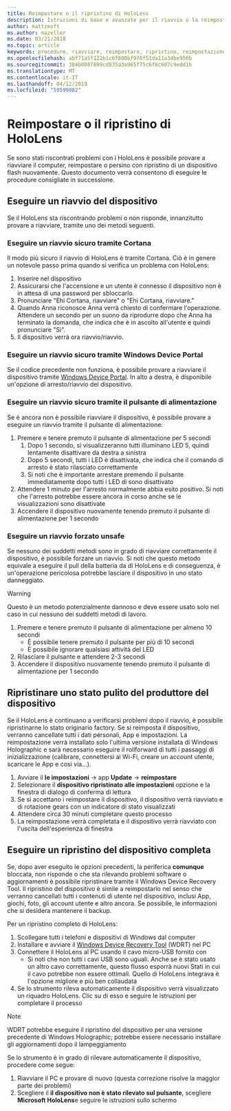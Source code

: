 ```yaml
---
title: Reimpostare o il ripristino di HoloLens
description: Istruzioni di base e avanzate per il riavvio o la reimpostazione di HoloLens.
author: mattzmsft
ms.author: mazeller
ms.date: 03/21/2018
ms.topic: article
keywords: procedure, riavviare, reimpostare, ripristino, reimpostazione hardware, reimpostare il software, ciclo di alimentazione, HoloLens, arresto
ms.openlocfilehash: abf71a5f122b1c6f800bf970f51da11a34be956b
ms.sourcegitcommit: 384b0087899cd835a3a965f75c6f6c607c9edd1b
ms.translationtype: MT
ms.contentlocale: it-IT
ms.lasthandoff: 04/12/2019
ms.locfileid: "59599882"
---
```

# <a name="reset-or-recover-your-hololens"></a>Reimpostare o il ripristino di HoloLens

Se sono stati riscontrati problemi con i HoloLens è possibile provare a riavviare il computer, reimpostare o persino con ripristino di un dispositivo flash nuovamente. Questo documento verrà consentono di eseguire le procedure consigliate in successione.

## <a name="perform-a-device-reboot"></a>Eseguire un riavvio del dispositivo

Se il HoloLens sta riscontrando problemi o non risponde, innanzitutto provare a riavviare, tramite uno dei metodi seguenti.

### <a name="perform-a-safe-reboot-via-cortana"></a>Eseguire un riavvio sicuro tramite Cortana

Il modo più sicuro il riavvio di HoloLens è tramite Cortana. Ciò è in genere un notevole passo prima quando si verifica un problema con HoloLens:
1. Inserire nel dispositivo
2. Assicurarsi che l'accensione e un utente è connesso il dispositivo non è in attesa di una password per sbloccarlo.
3. Pronunciare "Ehi Cortana, riavviare" o "Ehi Cortana, riavviare."
4. Quando Anna riconosce Anna verrà chiesto di confermare l'operazione. Attendere un secondo per un suono da riprodurre dopo che Anna ha terminato la domanda, che indica che è in ascolto all'utente e quindi pronunciare "Sì".
5. Il dispositivo verrà ora riavvio/riavvio.

### <a name="perform-a-safe-reboot-via-windows-device-portal"></a>Eseguire un riavvio sicuro tramite Windows Device Portal

Se il codice precedente non funziona, è possibile provare a riavviare il dispositivo tramite [Windows Device Portal](using-the-windows-device-portal.md). In alto a destra, è disponibile un'opzione di arresto/riavvio del dispositivo.

### <a name="perform-a-safe-reboot-via-the-power-button"></a>Eseguire un riavvio sicuro tramite il pulsante di alimentazione

Se è ancora non è possibile riavviare il dispositivo, è possibile provare a eseguire un riavvio tramite il pulsante di alimentazione:
1. Premere e tenere premuto il pulsante di alimentazione per 5 secondi
   1. Dopo 1 secondo, si visualizzeranno tutti illuminano LED 5, quindi lentamente disattivare da destra a sinistra
   2. Dopo 5 secondi, tutti i LED è disattivata, che indica che il comando di arresto è stato rilasciato correttamente
   3. Si noti che è importante arrestare premendo il pulsante immediatamente dopo tutti i LED di sono disattivato
2. Attendere 1 minuto per l'arresto normalmente abbia esito positivo. Si noti che l'arresto potrebbe essere ancora in corso anche se le visualizzazioni sono disattivate
3. Accendere il dispositivo nuovamente tenendo premuto il pulsante di alimentazione per 1 secondo

### <a name="perform-an-unsafe-forced-reboot"></a>Eseguire un riavvio forzato unsafe

Se nessuno dei suddetti metodi sono in grado di riavviare correttamente il dispositivo, è possibile forzare un riavvio. Si noti che questo metodo equivale a eseguire il pull della batteria da di HoloLens e di conseguenza, è un'operazione pericolosa potrebbe lasciare il dispositivo in uno stato danneggiato. 

>[!WARNING]
>Questo è un metodo potenzialmente dannoso e deve essere usato solo nel caso in cui nessuno dei suddetti metodi di lavoro.

1. Premere e tenere premuto il pulsante di alimentazione per almeno 10 secondi
   * È possibile tenere premuto il pulsante per più di 10 secondi
   * È possibile ignorare qualsiasi attività del LED
2. Rilasciare il pulsante e attendere 2-3 secondi
3. Accendere il dispositivo nuovamente tenendo premuto il pulsante di alimentazione per 1 secondo

## <a name="reset-the-device-to-a-factory-clean-state"></a>Ripristinare uno stato pulito del produttore del dispositivo

Se il HoloLens è continuano a verificarsi problemi dopo il riavvio, è possibile ripristinarne lo stato originario factory. Se si reimposta il dispositivo, verranno cancellate tutti i dati personali, App e impostazioni. La reimpostazione verrà installato solo l'ultima versione installata di Windows Holographic e sarà necessario eseguire il rollforward di tutti i passaggi di inizializzazione (calibrare, connettersi al Wi-Fi, creare un account utente, scaricare le App e così via...).
1. Avviare il **le impostazioni** -> app **Update** -> **reimpostare**
2. Selezionare il **dispositivo ripristinato alle impostazioni** opzione e la finestra di dialogo di conferma di lettura
3. Se si accettano i reimpostare il dispositivo, il dispositivo verrà riavviato e di rotazione gears con un indicatore di stato visualizzati
4. Attendere circa 30 minuti completare questo processo
5. La reimpostazione verrà completata e il dispositivo verrà riavviato con l'uscita dell'esperienza di finestra

## <a name="perform-a-full-device-recovery"></a>Eseguire un ripristino del dispositivo completa

Se, dopo aver eseguito le opzioni precedenti, la periferica **comunque** bloccata, non risponde o che sta rilevando problemi software o aggiornamenti è possibile ripristinare tramite il Windows Device Recovery Tool. Il ripristino del dispositivo è simile a reimpostarlo nel senso che verranno cancellati tutti i contenuti di utente nel dispositivo, inclusi App, giochi, foto, gli account utente e altro ancora. Se possibile, le informazioni che si desidera mantenere il backup.

Per un ripristino completo di HoloLens:
1. Scollegare tutti i telefoni e dispositivi di Windows dal computer
2. Installare e avviare il [Windows Device Recovery Tool](https://support.microsoft.com/help/12379/windows-10-mobile-device-recovery-tool-faq) (WDRT) nel PC
3. Connettere il HoloLens al PC usando il cavo micro-USB fornito con
   * Si noti che non tutti i cavi USB sono uguali. Anche se è stato usato un altro cavo correttamente, questo flusso esporrà nuovi Stati in cui il cavo potrebbe non essere ottimali. Quello di HoloLens integrava è l'opzione migliore e più ben collaudata
4. Se lo strumento rileva automaticamente il dispositivo verrà visualizzato un riquadro HoloLens. Clic su di esso e seguire le istruzioni per completare il processo

>[!NOTE]
>WDRT potrebbe eseguire il ripristino del dispositivo per una versione precedente di Windows Holographic; potrebbe essere necessario installare gli aggiornamenti dopo il lampeggiamento

Se lo strumento è in grado di rilevare automaticamente il dispositivo, procedere come segue:
1. Riavviare il PC e provare di nuovo (questa correzione risolve la maggior parte dei problemi)
2. Scegliere il **il dispositivo non è stato rilevato sul pulsante**, scegliere **Microsoft HoloLens**e seguire le istruzioni sullo schermo
